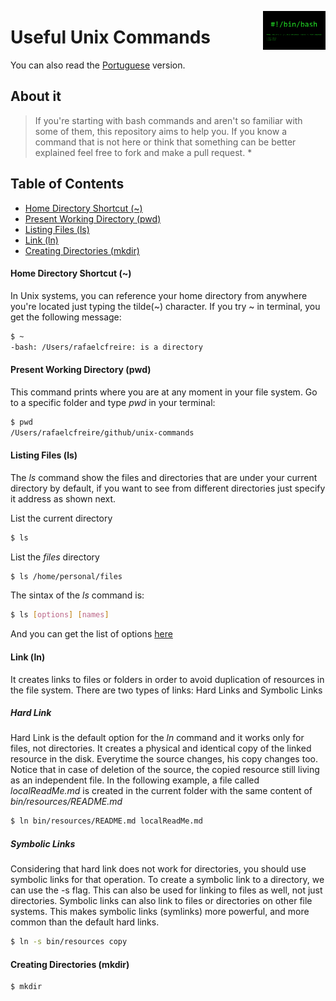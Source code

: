 <img
  src="/img/bash-shellshock.png"
  width="100"
  align="right"
/>

# Useful Unix Commands
You can also read the [Portuguese](translation/README.pt-br.md) version.

## About it
> If you're starting with bash commands and aren't so familiar with some of them, this repository aims to help you. If you know a command that is not here or think that something can be better explained feel free to fork and make a pull request. *

## Table of Contents
* [Home Directory Shortcut (~)](#home-directory-shortcut-)
* [Present Working Directory (pwd)](#present-working-directory-pwd)
* [Listing Files (ls)](#listing-files-ls)
* [Link (ln)](#link-ln)
* [Creating Directories (mkdir)]()

#### Home Directory Shortcut (~)
In Unix systems, you can reference your home directory from anywhere you're located just typing the tilde(~) character. If you try ~ in terminal, you get the following message:

```sh
$ ~
-bash: /Users/rafaelcfreire: is a directory
```

#### Present Working Directory (pwd)
This command prints where you are at any moment in your file system. Go to a specific folder and type <i>pwd</i> in your terminal:

```sh
$ pwd
/Users/rafaelcfreire/github/unix-commands
```

#### Listing Files (ls)
The <i>ls</i> command show the files and directories that are under your current directory by default, if you want to see from different directories just specify it address as shown next. 

List the current directory
```sh
$ ls
```

List the <i>files</i> directory
```sh
$ ls /home/personal/files
```

The sintax of the <i>ls</i> command is:

```sh
$ ls [options] [names]
```

And you can get the list of options [here](http://www.techonthenet.com/unix/basic/ls.php)

#### Link (ln)
It creates links to files or folders in order to avoid duplication of resources in the file system. There are two types of links: Hard Links and Symbolic Links

##### Hard Link
Hard Link is the default option for the <i>ln</i> command and it works only for files, not directories. It creates a physical and identical copy of the linked resource in the disk. Everytime the source changes, his copy changes too. Notice that in case of deletion of the source, the copied resource still living as an independent file. In the following example, a file called <i>localReadMe.md</i> is created in the current folder with the same content of <i>bin/resources/README.md</i>

```sh
$ ln bin/resources/README.md localReadMe.md
```

##### Symbolic Links
Considering that hard link does not work for directories, you should use symbolic links for that operation. To create a symbolic link to a directory, we can use the -s flag. This can also be used for linking to files as well, not just directories. 
Symbolic links can also link to files or directories on other file systems. This makes symbolic links (symlinks) more powerful, and more common than the default hard links.

```sh
$ ln -s bin/resources copy
```

#### Creating Directories (mkdir)

```sh
$ mkdir
```
